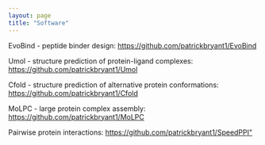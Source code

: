 ```yaml
---
layout: page
title: "Software"
---
```



EvoBind - peptide binder design: <https://github.com/patrickbryant1/EvoBind>

Umol - structure prediction of protein-ligand complexes: <https://github.com/patrickbryant1/Umol>

Cfold - structure prediction of alternative protein conformations: <https://github.com/patrickbryant1/Cfold>

MoLPC - large protein complex assembly: <https://github.com/patrickbryant1/MoLPC>

Pairwise protein interactions: <https://github.com/patrickbryant1/SpeedPPI">
